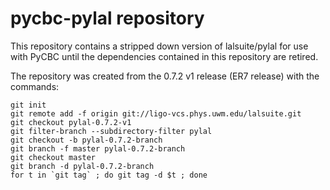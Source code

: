 # pycbc-pylal repository

This repository contains a stripped down version of lalsuite/pylal for use
with PyCBC until the dependencies contained in this repository are retired.

The repository was created from the 0.7.2 v1 release (ER7 release) with the 
commands:

    git init
    git remote add -f origin git://ligo-vcs.phys.uwm.edu/lalsuite.git
    git checkout pylal-0.7.2-v1
    git filter-branch --subdirectory-filter pylal
    git checkout -b pylal-0.7.2-branch
    git branch -f master pylal-0.7.2-branch
    git checkout master
    git branch -d pylal-0.7.2-branch
    for t in `git tag` ; do git tag -d $t ; done

